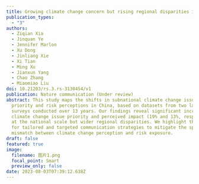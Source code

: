 ```yaml
---
title: Growing climate change concern but rising regional disparities in China
publication_types:
  - "3"
authors:
  - Ziqian Xia
  - Jinquan Ye
  - Jennifer Marlon
  - Xu Dong
  - Jinliang Xie
  - Xi Tian
  - Ming Xu
  - Jianxun Yang
  - Chao Zhang
  - Miaomiao Liu
doi: 10.21203/rs.3.rs-3130454/v1
publication: Nature communication (Under review)
abstract: This study maps the shifts in subnational climate change issue
  priority and risk perceptions in China, based on datasets from two large-scale
  surveys conducted over 13 years. Our findings reveal significant increases in
  climate change issue priority and perceived impact (19% and 13%, respectively)
  at the national scale but wider regional disparities. We highlight the needs
  for tailored and targeted communication strategies to mitigate the spatial
  mismatch between climate change perception and risk exposure.
draft: false
featured: true
image:
  filename: 图片1.png
  focal_point: Smart
  preview_only: false
date: 2023-08-03T07:39:12.638Z
---
```

